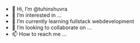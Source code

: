- 👋 Hi, I’m @tuhinshuvra
- 👀 I’m interested in ...
- 🌱 I’m currently learning fullstack webdevelopment
- 💞️ I’m looking to collaborate on ...
- 📫 How to reach me ...

<!---
tuhinshuvra/tuhinshuvra is a ✨ special ✨ repository because its `README.md` (this file) appears on your GitHub profile.
You can click the Preview link to take a look at your changes.
--->
